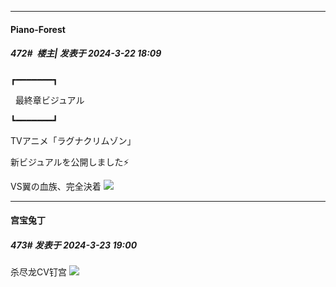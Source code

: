 ﻿
*****

####  Piano-Forest  
##### 472#         楼主| 发表于 2024-3-22 18:09

┏━━━━━━━┓

  最終章ビジュアル

┗━━━━━━━┛

TVアニメ「ラグナクリムゾン」

新ビジュアルを公開しました⚡

VS翼の血族、完全決着
<img src="https://p.sda1.dev/16/e09c7730a59241247723b0845bd32cb2/20240322_180834.jpg" referrerpolicy="no-referrer">


*****

####  宫宝兔丁  
##### 473#       发表于 2024-3-23 19:00

杀尽龙CV钉宫
<img src="https://static.saraba1st.com/image/smiley/face2017/072.png" referrerpolicy="no-referrer">

